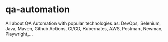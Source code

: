 # qa-automation
All about QA Automation with popular technologies as: DevOps, Selenium, Java, Maven, Github Actions, CI/CD, Kubernates, AWS, Postman, Newman, Playwright,...
